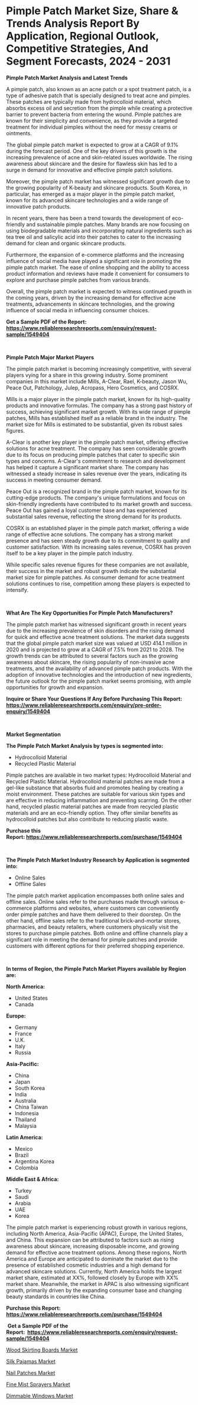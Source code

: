 <p><h1>Pimple Patch Market Size, Share & Trends Analysis Report By Application, Regional Outlook, Competitive Strategies, And Segment Forecasts, 2024 - 2031</h1></p><p><strong>Pimple Patch Market Analysis and Latest Trends</strong></p>
<p><p>A pimple patch, also known as an acne patch or a spot treatment patch, is a type of adhesive patch that is specially designed to treat acne and pimples. These patches are typically made from hydrocolloid material, which absorbs excess oil and secretion from the pimple while creating a protective barrier to prevent bacteria from entering the wound. Pimple patches are known for their simplicity and convenience, as they provide a targeted treatment for individual pimples without the need for messy creams or ointments.</p><p>The global pimple patch market is expected to grow at a CAGR of 9.1% during the forecast period. One of the key drivers of this growth is the increasing prevalence of acne and skin-related issues worldwide. The rising awareness about skincare and the desire for flawless skin has led to a surge in demand for innovative and effective pimple patch solutions.</p><p>Moreover, the pimple patch market has witnessed significant growth due to the growing popularity of K-beauty and skincare products. South Korea, in particular, has emerged as a major player in the pimple patch market, known for its advanced skincare technologies and a wide range of innovative patch products.</p><p>In recent years, there has been a trend towards the development of eco-friendly and sustainable pimple patches. Many brands are now focusing on using biodegradable materials and incorporating natural ingredients such as tea tree oil and salicylic acid into their patches to cater to the increasing demand for clean and organic skincare products.</p><p>Furthermore, the expansion of e-commerce platforms and the increasing influence of social media have played a significant role in promoting the pimple patch market. The ease of online shopping and the ability to access product information and reviews have made it convenient for consumers to explore and purchase pimple patches from various brands.</p><p>Overall, the pimple patch market is expected to witness continued growth in the coming years, driven by the increasing demand for effective acne treatments, advancements in skincare technologies, and the growing influence of social media in influencing consumer choices.</p></p>
<p><strong>Get a Sample PDF of the Report:&nbsp; <a href="https://www.reliableresearchreports.com/enquiry/request-sample/1549404">https://www.reliableresearchreports.com/enquiry/request-sample/1549404</a></strong></p>
<p>&nbsp;</p>
<p><strong>Pimple Patch Major Market Players</strong></p>
<p><p>The pimple patch market is becoming increasingly competitive, with several players vying for a share in this growing industry. Some prominent companies in this market include Mills, A-Clear, Rael, K-beauty, Jason Wu, Peace Out, Patchology, Julep, Acropass, Hero Cosmetics, and COSRX.</p><p>Mills is a major player in the pimple patch market, known for its high-quality products and innovative formulas. The company has a strong past history of success, achieving significant market growth. With its wide range of pimple patches, Mills has established itself as a reliable brand in the industry. The market size for Mills is estimated to be substantial, given its robust sales figures.</p><p>A-Clear is another key player in the pimple patch market, offering effective solutions for acne treatment. The company has seen considerable growth due to its focus on producing pimple patches that cater to specific skin types and concerns. A-Clear's commitment to research and development has helped it capture a significant market share. The company has witnessed a steady increase in sales revenue over the years, indicating its success in meeting consumer demand.</p><p>Peace Out is a recognized brand in the pimple patch market, known for its cutting-edge products. The company's unique formulations and focus on skin-friendly ingredients have contributed to its market growth and success. Peace Out has gained a loyal customer base and has experienced substantial sales revenue, reflecting the strong demand for its products.</p><p>COSRX is an established player in the pimple patch market, offering a wide range of effective acne solutions. The company has a strong market presence and has seen steady growth due to its commitment to quality and customer satisfaction. With its increasing sales revenue, COSRX has proven itself to be a key player in the pimple patch industry.</p><p>While specific sales revenue figures for these companies are not available, their success in the market and robust growth indicate the substantial market size for pimple patches. As consumer demand for acne treatment solutions continues to rise, competition among these players is expected to intensify.</p></p>
<p>&nbsp;</p>
<p><strong>What Are The Key Opportunities For Pimple Patch Manufacturers?</strong></p>
<p><p>The pimple patch market has witnessed significant growth in recent years due to the increasing prevalence of skin disorders and the rising demand for quick and effective acne treatment solutions. The market data suggests that the global pimple patch market size was valued at USD 414.1 million in 2020 and is projected to grow at a CAGR of 7.5% from 2021 to 2028. The growth trends can be attributed to several factors such as the growing awareness about skincare, the rising popularity of non-invasive acne treatments, and the availability of advanced pimple patch products. With the adoption of innovative technologies and the introduction of new ingredients, the future outlook for the pimple patch market seems promising, with ample opportunities for growth and expansion.</p></p>
<p><strong>Inquire or Share Your Questions If Any Before Purchasing This Report: <a href="https://www.reliableresearchreports.com/enquiry/pre-order-enquiry/1549404">https://www.reliableresearchreports.com/enquiry/pre-order-enquiry/1549404</a></strong></p>
<p>&nbsp;</p>
<p><strong>Market Segmentation</strong></p>
<p><strong>The Pimple Patch Market Analysis by types is segmented into:</strong></p>
<p><ul><li>Hydrocolloid Material</li><li>Recycled Plastic Material</li></ul></p>
<p><p>Pimple patches are available in two market types: Hydrocolloid Material and Recycled Plastic Material. Hydrocolloid material patches are made from a gel-like substance that absorbs fluid and promotes healing by creating a moist environment. These patches are suitable for various skin types and are effective in reducing inflammation and preventing scarring. On the other hand, recycled plastic material patches are made from recycled plastic materials and are an eco-friendly option. They offer similar benefits as hydrocolloid patches but also contribute to reducing plastic waste.</p></p>
<p><strong>Purchase this Report:&nbsp;<a href="https://www.reliableresearchreports.com/purchase/1549404">https://www.reliableresearchreports.com/purchase/1549404</a></strong></p>
<p>&nbsp;</p>
<p><strong>The Pimple Patch Market Industry Research by Application is segmented into:</strong></p>
<p><ul><li>Online Sales</li><li>Offline Sales</li></ul></p>
<p><p>The pimple patch market application encompasses both online sales and offline sales. Online sales refer to the purchases made through various e-commerce platforms and websites, where customers can conveniently order pimple patches and have them delivered to their doorstep. On the other hand, offline sales refer to the traditional brick-and-mortar stores, pharmacies, and beauty retailers, where customers physically visit the stores to purchase pimple patches. Both online and offline channels play a significant role in meeting the demand for pimple patches and provide customers with different options for their preferred shopping experience.</p></p>
<p>&nbsp;</p>
<p><strong>In terms of Region, the Pimple Patch Market Players available by Region are:</strong></p>
<p>
    <p> <strong> North America: </strong>
        <ul>
            <li>United States</li>
            <li>Canada</li>
        </ul>
        </p> 
    <p> <strong> Europe: </strong>
        <ul>
            <li>Germany</li>
            <li>France</li>
            <li>U.K.</li>
            <li>Italy</li>
            <li>Russia</li>
        </ul>
        </p> 
    <p> <strong> Asia-Pacific: </strong>
        <ul>
            <li>China</li>
            <li>Japan</li>
            <li>South Korea</li>
            <li>India</li>
            <li>Australia</li>
            <li>China Taiwan</li>
            <li>Indonesia</li>
            <li>Thailand</li>
            <li>Malaysia</li>
        </ul>
        </p> 
    <p> <strong> Latin America: </strong>
        <ul>
            <li>Mexico</li>
            <li>Brazil</li>
            <li>Argentina Korea</li>
            <li>Colombia</li>
        </ul>
        </p> 
    <p> <strong> Middle East & Africa: </strong>
        <ul>
            <li>Turkey</li>
            <li>Saudi</li>
            <li>Arabia</li>
            <li>UAE</li>
            <li>Korea</li>
        </ul>
    </p>
    </p>
<p><p>The pimple patch market is experiencing robust growth in various regions, including North America, Asia-Pacific (APAC), Europe, the United States, and China. This expansion can be attributed to factors such as rising awareness about skincare, increasing disposable income, and growing demand for effective acne treatment options. Among these regions, North America and Europe are anticipated to dominate the market due to the presence of established cosmetic industries and a high demand for advanced skincare solutions. Currently, North America holds the largest market share, estimated at XX%, followed closely by Europe with XX% market share. Meanwhile, the market in APAC is also witnessing significant growth, primarily driven by the expanding consumer base and changing beauty standards in countries like China.</p></p>
<p><strong>Purchase this Report: <a href="https://www.reliableresearchreports.com/purchase/1549404">https://www.reliableresearchreports.com/purchase/1549404</a></strong></p>
<p>&nbsp;<strong>Get a Sample PDF of the Report:&nbsp;&nbsp;<a href="https://www.reliableresearchreports.com/enquiry/request-sample/1549404">https://www.reliableresearchreports.com/enquiry/request-sample/1549404</a></strong></p>
<p><strong></strong></p>
<p><p><a href="https://github.com/JameTravis/Market-Research-Report-List-3/blob/main/wood-skirting-boards-market.md">Wood Skirting Boards Market</a></p><p><a href="https://github.com/RoccoManning/Market-Research-Report-List-3/blob/main/silk-pajamas-market.md">Silk Pajamas Market</a></p><p><a href="https://github.com/chartsaturn/Market-Research-Report-List-1/blob/main/nail-patches-market.md">Nail Patches Market</a></p><p><a href="https://github.com/RichRobinson5/Market-Research-Report-List-3/blob/main/fine-mist-sprayers-market.md">Fine Mist Sprayers Market</a></p><p><a href="https://github.com/Triciasol/Market-Research-Report-List-1/blob/main/dimmable-windows-market.md">Dimmable Windows Market</a></p></p>